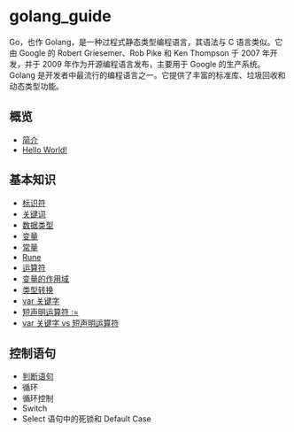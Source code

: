# golang_guide

Go，也作 Golang，是一种过程式静态类型编程语言，其语法与 C 语言类似。它由 Google 的 Robert Griesemer、Rob Pike 和 Ken Thompson 于 2007 年开发，并于 2009 年作为开源编程语言发布，主要用于 Google 的生产系统。Golang 是开发者中最流行的编程语言之一。它提供了丰富的标准库、垃圾回收和动态类型功能。

## 概览

- [简介](overview/introduction.md)
- [Hello World!](overview/hello_world.md)

## 基本知识

- [标识符](fundamentals/identifiers.md)
- [关键词](fundamentals/keywords.md)
- [数据类型](fundamentals/data_type.md)
- [变量](fundamentals/variables.md)
- [常量](fundamentals/constants.md)
- [Rune](fundamentals/rune.md)
- [运算符](fundamentals/operators.md)
- [变量的作用域](fundamentals/scope_of_variables.md)
- [类型转换](fundamentals/type_casting.md)
- [var 关键字](fundamentals/short_variable_declaration.md)
- [短声明运算符 :=](fundamentals/short_variable_declaration.md)
- [var 关键字 vs 短声明运算符](fundamentals/var_vs_short.md)

## 控制语句

- [判断语句](control/decision.md)
- 循环
- 循环控制
- Switch
- Select 语句中的死锁和 Default Case
